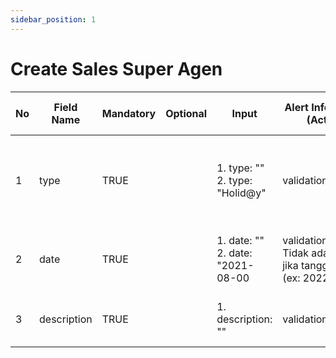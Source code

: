 ```yaml
---
sidebar_position: 1
---
```


# Create Sales Super Agen
| No  | Field Name  | Mandatory | Optional | Input                                | Alert Information (Actual)                                                      | Alert Information (Expected)                                     | Details | Status code |
| --- | ----------- | --------- | -------- | ------------------------------------ | ------------------------------------------------------------------------------- | ---------------------------------------------------------------- | ------- | ----------- |
| 1   | type        | TRUE      |          | 1. type: ""<br/>2. type: "Holid@y"   | validation.required                                                             | 1. type cannot be empty<br/>2. type cannot use special character |         | 400         |
| 2   | date        | TRUE      |          | 1. date: ""<br/>2. date: "2021-08-00 | validation.required<br/>Tidak ada validasi jika tanggal salah (ex: 2022, 08,00) | 1. date cannot be empty<br/>2. invalid date                      |         | 400         |
| 3   | description | TRUE      |          | 1. description: ""                   | validation.required<br/>                                                        | 1. description cannot be empty                                   |         | 400         |